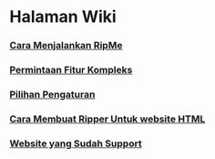 Halaman Wiki
==========

### [Cara Menjalankan RipMe](https://github.com/ripmeapp/ripme/wiki/How-To-Run-RipMe)
### [Permintaan Fitur Kompleks](https://github.com/RipMeApp/ripme/wiki/Complex-Feature-Requests)
### [Pilihan Pengaturan](https://github.com/RipMeApp/ripme/wiki/Config-options)
### [Cara Membuat Ripper Untuk website HTML](https://github.com/RipMeApp/ripme/wiki/How-To-Create-A-Ripper-for-HTML-websites)
### [Website yang Sudah Support](https://github.com/RipMeApp/ripme/wiki/Supported-Sites)
